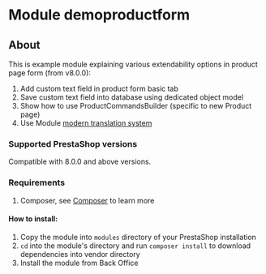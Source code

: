 # Module demoproductform

## About

This is example module explaining various extendability options in product page form (from v8.0.0):
1. Add custom text field in product form basic tab
2. Save custom text field into database using dedicated object model
3. Show how to use ProductCommandsBuilder (specific to new Product page)
4. Use Module [modern translation system](https://devdocs.prestashop.com/8/modules/creation/module-translation/new-system/)

### Supported PrestaShop versions

Compatible with 8.0.0 and above versions.

### Requirements

1. Composer, see [Composer](https://getcomposer.org/) to learn more

#### How to install:
1. Copy the module into `modules` directory of your PrestaShop installation
2. `cd` into the module's directory and run `composer install` to download dependencies into vendor directory
3. Install the module from Back Office
